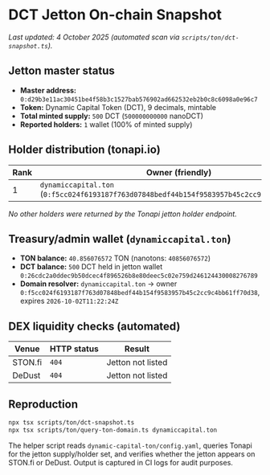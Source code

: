# DCT Jetton On-chain Snapshot

_Last updated: 4 October 2025 (automated scan via `scripts/ton/dct-snapshot.ts`)._

## Jetton master status

- **Master address:** `0:d29b3e11ac30451be4f58b3c1527bab576902ad662532eb2b0c8c6098a0e96c7`
- **Token:** Dynamic Capital Token (DCT), 9 decimals, mintable
- **Total minted supply:** `500` DCT (`500000000000` nanoDCT)
- **Reported holders:** `1` wallet (100% of minted supply)

## Holder distribution (tonapi.io)

| Rank | Owner (friendly) | Jetton wallet | Balance |
| ---- | ---------------- | ------------- | ------- |
| 1 | `dynamiccapital.ton` (`0:f5cc024f6193187f763d07848bedf44b154f9583957b45c2cc9c4bb61ff70d38`) | `0:26cdc2a0ddec9b50dcec4f896526b8e80deec5c02e759d246124430008276789` | `500` DCT |

_No other holders were returned by the Tonapi jetton holder endpoint._

## Treasury/admin wallet (`dynamiccapital.ton`)

- **TON balance:** `40.856076572` TON (nanotons: `40856076572`)
- **DCT balance:** `500` DCT held in jetton wallet `0:26cdc2a0ddec9b50dcec4f896526b8e80deec5c02e759d246124430008276789`
- **Domain resolver:** `dynamiccapital.ton` → owner `0:f5cc024f6193187f763d07848bedf44b154f9583957b45c2cc9c4bb61ff70d38`, expires `2026-10-02T11:22:24Z`

## DEX liquidity checks (automated)

| Venue  | HTTP status | Result |
| ------ | ----------- | ------ |
| STON.fi | `404` | Jetton not listed |
| DeDust | `404` | Jetton not listed |

## Reproduction

```bash
npx tsx scripts/ton/dct-snapshot.ts
npx tsx scripts/ton/query-ton-domain.ts dynamiccapital.ton
```

The helper script reads `dynamic-capital-ton/config.yaml`, queries Tonapi for the
jetton supply/holder set, and verifies whether the jetton appears on STON.fi or
DeDust. Output is captured in CI logs for audit purposes.
